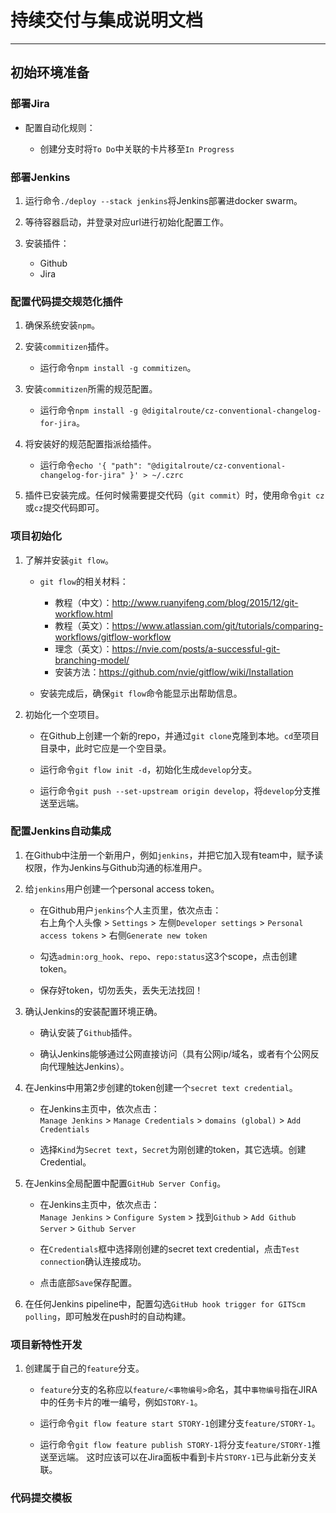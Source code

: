 # 持续交付与集成说明文档

---------------------

## 初始环境准备


### 部署Jira

- 配置自动化规则：

    - 创建分支时将`To Do`中关联的卡片移至`In Progress`


### 部署Jenkins

1. 运行命令`./deploy --stack jenkins`将Jenkins部署进docker swarm。

2. 等待容器启动，并登录对应url进行初始化配置工作。

3. 安装插件：

    - Github
    - Jira


### 配置代码提交规范化插件

1. 确保系统安装`npm`。

2. 安装`commitizen`插件。
    - 运行命令`npm install -g commitizen`。

3. 安装`commitizen`所需的规范配置。
    - 运行命令`npm install -g @digitalroute/cz-conventional-changelog-for-jira`。

4. 将安装好的规范配置指派给插件。
    - 运行命令`echo '{ "path": "@digitalroute/cz-conventional-changelog-for-jira" }' > ~/.czrc`

5. 插件已安装完成。任何时候需要提交代码（`git commit`）时，使用命令`git cz`或`cz`提交代码即可。


### 项目初始化

1. 了解并安装`git flow`。

    - `git flow`的相关材料：
        - 教程（中文）：http://www.ruanyifeng.com/blog/2015/12/git-workflow.html
        - 教程（英文）：https://www.atlassian.com/git/tutorials/comparing-workflows/gitflow-workflow
        - 理念（英文）：https://nvie.com/posts/a-successful-git-branching-model/
        - 安装方法：https://github.com/nvie/gitflow/wiki/Installation

    - 安装完成后，确保`git flow`命令能显示出帮助信息。

2. 初始化一个空项目。

    - 在Github上创建一个新的repo，并通过`git clone`克隆到本地。`cd`至项目目录中，此时它应是一个空目录。

    - 运行命令`git flow init -d`，初始化生成`develop`分支。

    - 运行命令`git push --set-upstream origin develop`，将`develop`分支推送至远端。


### 配置Jenkins自动集成

1. 在Github中注册一个新用户，例如`jenkins`，并把它加入现有team中，赋予读权限，作为Jenkins与Github沟通的标准用户。

2. 给`jenkins`用户创建一个personal access token。

    - 在Github用户`jenkins`个人主页里，依次点击：  
      右上角个人头像 > `Settings` > 左侧`Developer settings` > `Personal access tokens` > 右侧`Generate new token`

    - 勾选`admin:org_hook`、`repo`、`repo:status`这3个scope，点击创建token。

    - 保存好token，切勿丢失，丢失无法找回！

3. 确认Jenkins的安装配置环境正确。

    - 确认安装了`Github`插件。

    - 确认Jenkins能够通过公网直接访问（具有公网ip/域名，或者有个公网反向代理触达Jenkins）。

4. 在Jenkins中用第2步创建的token创建一个`secret text credential`。

    - 在Jenkins主页中，依次点击：  
      `Manage Jenkins` > `Manage Credentials` > `domains (global)` > `Add Credentials`

    - 选择`Kind`为`Secret text`，`Secret`为刚创建的token，其它选填。创建Credential。

5. 在Jenkins全局配置中配置`GitHub Server Config`。

    - 在Jenkins主页中，依次点击：  
      `Manage Jenkins` > `Configure System` > 找到`Github` > `Add Github Server` > `Github Server`

    - 在`Credentials`框中选择刚创建的secret text credential，点击`Test connection`确认连接成功。

    - 点击底部`Save`保存配置。

6. 在任何Jenkins pipeline中，配置勾选`GitHub hook trigger for GITScm polling`，即可触发在push时的自动构建。


### 项目新特性开发

1. 创建属于自己的`feature`分支。

    - `feature`分支的名称应以`feature/<事物编号>`命名，其中`事物编号`指在JIRA中的任务卡片的唯一编号，例如`STORY-1`。

    - 运行命令`git flow feature start STORY-1`创建分支`feature/STORY-1`。

    - 运行命令`git flow feature publish STORY-1`将分支`feature/STORY-1`推送至远端。
      这时应该可以在Jira面板中看到卡片`STORY-1`已与此新分支关联。


### 代码提交模板

